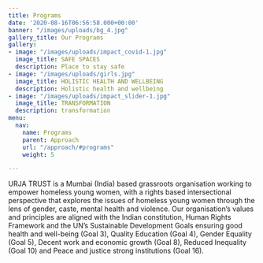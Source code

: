 ```yaml
---
title: Programs
date: '2020-08-16T06:56:58.000+00:00'
banner: "/images/uploads/bg_4.jpg"
gallery_title: Our Programs
gallery:
- image: "/images/uploads/impact_covid-1.jpg"
  image_title: SAFE SPACES
  description: Place to stay safe
- image: "/images/uploads/girls.jpg"
  image_title: HOLISTIC HEALTH AND WELLBEING
  description: Holistic health and wellbeing
- image: "/images/uploads/impact_slider-1.jpg"
  image_title: TRANSFORMATION
  description: transformation
menu:
  nav:
    name: Programs
    parent: Approach
    url: "/approach/#programs"
    weight: 5

---
```

URJA TRUST is a Mumbai (India) based grassroots organisation working to empower
homeless young women, with a rights based intersectional perspective that
explores the issues of homeless young women through the lens of gender, caste,
mental health and violence. Our organisation’s values and principles are
aligned with the Indian constitution, Human Rights Framework and the  UN’s
Sustainable Development Goals ensuring good health and well-being (Goal 3),
Quality Education (Goal 4), Gender Equality (Goal 5), Decent work and economic
growth (Goal 8), Reduced Inequality (Goal 10) and Peace and justice strong
institutions (Goal 16).
